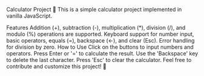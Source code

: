 
Calculator Project 🧮
This is a simple calculator project implemented in vanilla JavaScript.

Features
Addition (+), subtraction (-), multiplication (*), division (/), and modulo (%) operations are supported.
Keyboard support for number input, basic operators, equals (=), backspace (←), and clear (Esc).
Error handling for division by zero.
How to Use
Click on the buttons to input numbers and operators.
Press Enter or '=' to calculate the result.
Use the 'Backspace' key to delete the last character.
Press 'Esc' to clear the calculator.
Feel free to contribute and customize this project! 🚀

